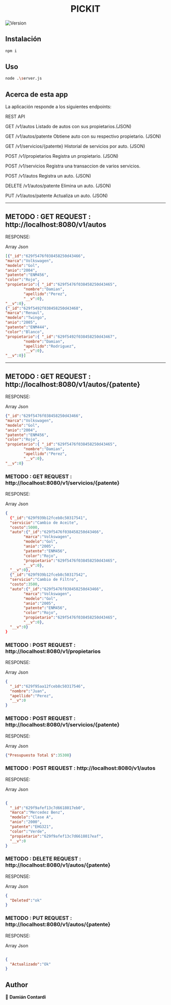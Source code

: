 <h1 align="center">PICKIT</h1>
<p>
  <img alt="Version" src="https://img.shields.io/badge/version-0.1.0-blue.svg?cacheSeconds=2592000" />
</p>

## Instalación

```sh
npm i
```

## Uso

```sh
node .\server.js
```

## Acerca de esta app

La aplicación responde a los siguientes endpoints:

REST API

GET     /v1/autos           		    Listado de autos con sus propietarios.(JSON)

GET     /v1/autos/patente   		    Obtiene auto con su respectivo propietario. (JSON)

GET     /v1/servicios/{patente}	    Historial de servicios por auto. (JSON)

POST    /v1/propietarios    		    Registra un propietario. (JSON)

POST    /v1/servicios   		        Registra una transaccion de varios servicios. 

POST    /v1/autos           		    Registra un auto. (JSON)

DELETE  /v1/autos/patente   		    Elimina un auto. (JSON)

PUT     /v1/autos/patente   		    Actualiza un auto. (JSON)

------------------------------------------------------------------------------------------------

## METODO : GET  REQUEST : http://localhost:8080/v1/autos
RESPONSE:

Array Json
```json
[{"_id":"629f5476f038458250d43466",
"marca":"Volkswagen",
"modelo":"Gol",
"anio":"2004",
"patente":"ENM456",
"color":"Rojo",
"propietario":{	"_id":"629f5476f038458250d43465",
		"nombre":"Damian",
		"apellido":"Perez",
		"__v":0},
"__v":0},
{"_id":"629f5492f038458250d43468",
"marca":"Renaul",
"modelo":"Twingo",
"anio":"2005",
"patente":"ENM444",
"color":"Blanco",
"propietario":{	"_id":"629f5492f038458250d43467",
		"nombre":"Damian",
		"apellido":"Rodriguez",
		"__v":0},
"__v":0}]

```
------------------------------------------------------------------------------------------------
## METODO : GET  REQUEST : http://localhost:8080/v1/autos/{patente}
RESPONSE:

Array Json
```json
{"_id":"629f5476f038458250d43466",
"marca":"Volkswagen",
"modelo":"Gol",
"anio":"2004",
"patente":"ENM456",
"color":"Rojo",
"propietario":{	"_id":"629f5476f038458250d43465",
		"nombre":"Damian",
		"apellido":"Perez",
		"__v":0},
"__v":0}
```

### METODO : GET REQUEST : http://localhost:8080/v1/servicios/{patente}
RESPONSE:

Array Json
```json
{
  {"_id":"629f939b12fceb8c50317541",
  "servicio":"Cambio de Aceite",
  "costo":5000,
  "auto":{"_id":"629f5476f038458250d43466",
        "marca":"Volkswagen",
        "modelo":"Gol",
        "anio":"2005",
        "patente":"ENM456",
        "color":"Rojo",
        "propietario":"629f5476f038458250d43465",
        "__v":0},
  "__v":0},
  {"_id":"629f939b12fceb8c50317542",
  "servicio":"Cambio de Filtro",
  "costo":3500,
  "auto":{"_id":"629f5476f038458250d43466",
        "marca":"Volkswagen",
        "modelo":"Gol",
        "anio":"2005",
        "patente":"ENM456",
        "color":"Rojo",
        "propietario":"629f5476f038458250d43465",
        "__v":0},
  "__v":0}
}
```
### METODO : POST  REQUEST : http://localhost:8080/v1/propietarios
RESPONSE:

Array Json
```json
{
  "_id":"629f95aa12fceb8c50317546",
  "nombre":"Juan",
  "apellido":"Perez",
  "__v":0
}
```
### METODO : POST  REQUEST : http://localhost:8080/v1/servicios/{patente}
RESPONSE:

Array Json
```json
{"Presupuesto Total $":35300}
```

### METODO : POST  REQUEST : http://localhost:8080/v1/autos
RESPONSE:

Array Json
```json

{
  "_id":"629f9afef13c7d6618017eb0",
  "marca":"Mercedez Benz",
  "modelo":"Clase A",
  "anio":"2000",
  "patente":"EHG321",
  "color":"Verde",
  "propietario":"629f9afef13c7d6618017eaf",
  "__v":0
}
```
### METODO : DELETE  REQUEST : http://localhost:8080/v1/autos/{patente}
RESPONSE:

Array Json
```json
{
  "Deleted":"ok"
}
```

### METODO : PUT  REQUEST : http://localhost:8080/v1/autos/{patente}
RESPONSE:

Array Json
```json

{
  "Actualizado":"Ok"
}

```
## Author

👤 **Damián Contardi**